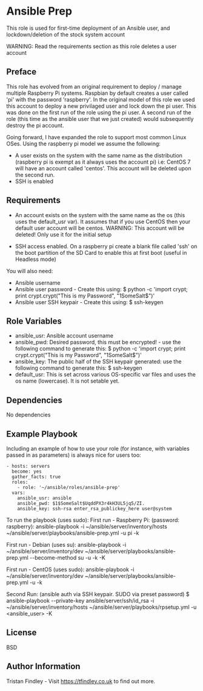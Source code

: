 Ansible Prep
=========

This role is used for first-time deployment of an Ansible user, and lockdown/deletion of the stock system account

WARNING: Read the requirements section as this role deletes a user account

Preface
-------

This role has evolved from an original requirement to deploy / manage multiple Raspberry Pi systems. Raspbian by default creates a user called 'pi' with the password 'raspberry'. In the original model of this role we used this account to deploy a new privilaged user and lock down the pi user. This was done on the first run of the role using the pi user.
A second run of the role (this time as the ansible user that we just created) would subsequently destroy the pi account.

Going forward, I have expanded the role to support most common Linux OSes. Using the raspberry pi model we assume the following:
- A user exists on the system with the same name as the distribution (raspberry pi is exempt as it always uses the account pi) i.e: CentOS 7 will have an account called 'centos'. This account will be deleted upon the second run.
- SSH is enabled

Requirements
------------

- An account exists on the system with the same name as the os (this uses the default_usr var). It assumes that if you use CentOS then your default user account will be centos.
WARNING: This account will be deleted! Only use it for the initial setup

- SSH access enabled. On a raspberry pi create a blank file called 'ssh' on the boot partition of the SD Card to enable this at first boot (useful in Headless mode)

You will also need:
- Ansible username
- Ansible user password - Create this using: $ python -c 'import crypt; print crypt.crypt("This is my Password", "$1$SomeSalt$")'
- Ansible user SSH keypair - Create this using: $ ssh-keygen


Role Variables
--------------

- ansible_usr: Ansible account username
- ansible_pwd: Desired password, this must be encrypted! - use the following command to generate this: $ python -c 'import crypt; print crypt.crypt("This is my Password", "$1$SomeSalt$")'
- ansible_key: The public half of the SSH keypair generated: use the following command to generate this: $ ssh-keygen
- default_usr: This is set across various OS-specific var files and uses the os name (lowercase). It is not setable yet.

Dependencies
------------

No dependencies

Example Playbook
----------------

Including an example of how to use your role (for instance, with variables passed in as parameters) is always nice for users too:

    - hosts: servers
      become: yes
      gather_facts: true
      roles:
        - role: '~/ansible/roles/ansible-prep'
      vars:
        ansible_usr: ansible
        ansible_pwd: $1$SomeSalt$UqddPX3r4kH3UL5jq5/ZI.
        ansible_key: ssh-rsa enter_rsa_publickey_here user@system


To run the playbook (uses sudo):
First run - Raspberry Pi: (password: raspberry):
ansible-playbook -i ~/ansible/server/inventory/hosts ~/ansible/server/playbooks/ansible-prep.yml -u pi -k

First run - Debian (uses su):
ansible-playbook -i ~/ansible/server/inventory/dev ~/ansible/server/playbooks/ansible-prep.yml --become-method su -u <user> -k -K

First run - CentOS (uses sudo):
ansible-playbook -i ~/ansible/server/inventory/dev ~/ansible/server/playbooks/ansible-prep.yml -u <user> -k

Second Run: (ansible auth via SSH keypair. SUDO via preset password)
$ ansible-playbook --private-key ansible/server/ssh/id_rsa -i ~/ansible/server/inventory/hosts ~/ansible/server/playbooks/rpsetup.yml -u <ansible_user> -K

License
-------

BSD

Author Information
------------------

Tristan Findley - Visit https://tfindley.co.uk to find out more.
